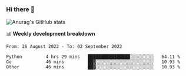 ### Hi there 👋
![Anurag's GitHub stats](https://github-readme-stats.vercel.app/api?username=jami1024&show_icons=true&theme=radical)

📊 **Weekly development breakdown**
<!--START_SECTION:waka-->

```text
From: 26 August 2022 - To: 02 September 2022

Python         4 hrs 29 mins   ████████████████░░░░░░░░░   64.11 %
Go             46 mins         ██▓░░░░░░░░░░░░░░░░░░░░░░   10.93 %
Other          46 mins         ██▓░░░░░░░░░░░░░░░░░░░░░░   10.93 %
```

<!--END_SECTION:waka-->
<!--
**jami1024/jami1024** is a ✨ _special_ ✨ repository because its `README.md` (this file) appears on your GitHub profile.

Here are some ideas to get you started:

- 🔭 I’m currently working on ...
- 🌱 I’m currently learning ...
- 👯 I’m looking to collaborate on ...
- 🤔 I’m looking for help with ...
- 💬 Ask me about ...
- 📫 How to reach me: ...
- 😄 Pronouns: ...
- ⚡ Fun fact: ...
-->
